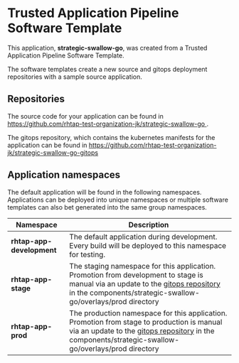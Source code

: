 # Trusted Application Pipeline Software Template

This application, **strategic-swallow-go**, was created from a Trusted Application Pipeline Software Template.

The software templates create a new source and gitops deployment repositories with a sample source application. 

## Repositories

The source code for your application can be found in [https://github.com/rhtap-test-organization-jk/strategic-swallow-go ](https://github.com/rhtap-test-organization-jk/strategic-swallow-go ).
 
The gitops repository, which contains the kubernetes manifests for the application can be found in 
[https://github.com/rhtap-test-organization-jk/strategic-swallow-go-gitops ](https://github.com/rhtap-test-organization-jk/strategic-swallow-go-gitops ) 

## Application namespaces 

The default application will be found in the following namespaces. Applications can be deployed into unique namespaces or multiple software templates can also bet generated into the same group namespaces.  

|  Namespace   |  Description   |  
| -------- | -------- |   
| **rhtap-app-development** | The default application during development. Every build will be deployed to this namespace for testing. | 
| **rhtap-app-stage** | The staging namespace for this application. Promotion from development to stage is manual via an update to the [gitops repository](https://github.com/rhtap-test-organization-jk/strategic-swallow-go-gitops ) in the components/strategic-swallow-go/overlays/prod directory |  
| **rhtap-app-prod** | The production namespace for this application. Promotion from stage to production is manual via an update to the [gitops repository](https://github.com/rhtap-test-organization-jk/strategic-swallow-go-gitops ) in the components/strategic-swallow-go/overlays/prod directory | 